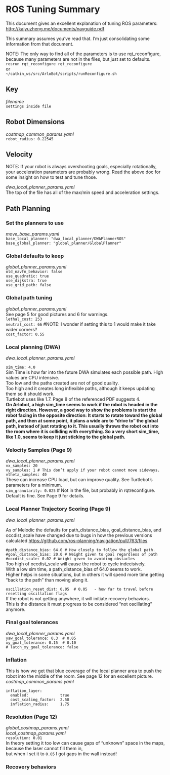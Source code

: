 # ROS Tuning Summary
This document gives an excellent explanation of tuning ROS parameters:
http://kaiyuzheng.me/documents/navguide.pdf

This summary assumes you’ve read that. I’m just consolidating some information from that document.

NOTE: The only way to find all of the parameters is to use rqt_reconfigure, because many parameters are not in the files, but just set to defaults.  
`rosrun rqt_reconfigure rqt_reconfigure`  
or  
`~/catkin_ws/src/ArloBot/scripts/runReconfigure.sh`  

## Key
*filename*  
`settings inside file`

## Robot Dimensions
*costmap_common_params.yaml*  
`robot_radius: 0.22545`

## Velocity
NOTE: If your robot is always overshooting goals, especially rotationally, your acceleration parameters are probably wrong. Read the above doc for some insight on how to test and tune those.

*dwa_local_planner_params.yaml*  
The top of the file has all of the max/min speed and acceleration settings.

## Path Planning
### Set the planners to use
*move_base_params.yaml*  
`base_local_planner: "dwa_local_planner/DWAPlannerROS"`
`base_global_planner: "global_planner/GlobalPlanner"`

### Global defaults to keep
*global_planner_params.yaml*  
`old_navfn_behavior: false`  
`use_quadratic: true`  
`use_dijkstra: true`  
`use_grid_path: false`

### Global path tuning
*global_planner_params.yaml*  
See page 5 for good pictures and 6 for warnings.  
`lethal_cost: 253`  
`neutral_cost: 66` #NOTE: I wonder if setting this to 1 would make it take wider corners?  
`cost_factor: 0.55`

### Local planning (DWA)
*dwa_local_planner_params.yaml*

`sim_time: 4.0`  
Sim Time is how far into the future DWA simulates each possible path. High values are CPU intensive.   
Too low and the paths created are not of good quality.  
Too high and it creates long inflexible paths, although it keeps updating them so it should work.  
Turtlebot uses like 1.7. Page 8 of the referenced PDF suggests 4.  
**On Arlobot, a high sim_time seems to work if the robot is headed in the right direction.
However, a good way to show the problems is start the robot facing in the opposite direction:
It starts to rotate toward the global path, and then at some point, it plans a wide arc to “drive to” the global path, instead of just rotating to it. This usually throws the robot out into the room where it is colliding with everything.
So a very short sim_time, like 1.0, seems to keep it just sticking to the global path.**

### Velocity Samples (Page 9)
*dwa_local_planner_params.yaml*  
`vx_samples: 20`  
`vy_samples: 1 # This don’t apply if your robot cannot move sideways.`  
`vtheta_samples: 40`    
These can increase CPU load, but can improve quality. See Turtlebot’s parameters for a minimum.  
`sim_granularity: 0.025` # Not in the file, but probably in rqtreconfigure. Default is fine. See Page 9 for details.

### Local Planner Trajectory Scoring (Page 9)
*dwa_local_planner_params.yaml*  

As of Melodic the defaults for path_distance_bias, goal_distance_bias, and occdist_scale have changed due to bugs in how the previous versions calculated
https://github.com/ros-planning/navigation/pull/763/files

`#path_distance_bias: 64.0 # How closely to follow the global path.`  
`#goal_distance_bias: 20.0 # Weight given to goal regardless of path`  
`#occdist_scale: 0.02 # Weight given to avoiding obstacles`  
Too high of occdist_scale will cause the robot to cycle indecisively.  
With a low sim time, a path_distance_bias of 64.0 seems to work.  
Higher helps in some situations, but in others it will spend more time getting “back to the path” than moving along it.

`oscillation_reset_dist: 0.05  # 0.05   - how far to travel before resetting oscillation flags`  
If the robot is not getting anywhere, it will initiate recovery behaviors.  
This is the distance it must progress to be considered “not oscillating” anymore.

### Final goal tolerances
*dwa_local_planner_params.yaml*  
`yaw_goal_tolerance: 0.3  # 0.05`  
`xy_goal_tolerance: 0.15  # 0.10`  
`# latch_xy_goal_tolerance: false`  

### Inflation
This is how we get that blue coverage of the local planner area to push the robot into the middle of the room. See page 12 for an excellent picture.
*costmap_common_params.yaml*  
```
inflation_layer:
  enabled:              true
  cost_scaling_factor:  2.58
  inflation_radius:     1.75
```

### Resolution (Page 12)
*global_costmap_params.yaml*  
*local_costmap_params.yaml*  
`resolution: 0.01`  
In theory setting it too low can cause gaps of “unknown” space in the maps, because the laser cannot fill them in,  
but when I set it to `0.05` I got gaps in the wall instead!

### Recovery behaviors
